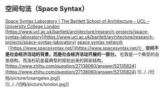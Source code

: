 ## 空间句法（Space Syntax）
[Space Syntax Laboratory | The Bartlett School of Architecture - UCL – University College London](https://www.ucl.ac.uk/bartlett/architecture/research-projects/space-syntax-laboratory)
[https://www.ucl.ac.uk/bartlett/architecture/research-projects/space-syntax-laboratory](https://www.ucl.ac.uk/bartlett/architecture/research-projects/space-syntax-laboratory)
[space syntax network](https://www.spacesyntax.net/) （[https://www.spacesyntax.net/](https://www.spacesyntax.net/)）
**空间不是社会经济活动的背景，而是社会经济活动开展的一部分。**
伦敦是一个典型的自发结构，而洛杉矶是最典型的规划出来的网状结构。
[https://www.zhihu.com/question/27138060/answer/52135824](https://www.zhihu.com/question/27138060/answer/52135824)
![[../../归档/picture/losangeles.jpg]]\
![[../../归档/picture/london.jpg]]